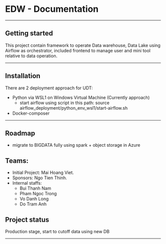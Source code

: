 # EDW - Documentation

***

## Getting started

This project contain framework to operate Data warehouse, Data Lake using Airflow as orchestrator, 
included frontend to manage user and mini tool relative to data operation.

***

## Installation

There are 2 deployment approach for UDT:

- Python via WSL1 on Windows Virtual Machine (Currently approach)
    - start airflow using script in this path: source airflow_deployment/python_env_wsl1/start-airflow.sh
- Docker-composer


***

## Roadmap

- migrate to BIGDATA fully using spark + object storage in Azure

## Teams:

- Initial Project: Mai Hoang Viet.
- Sponsors: Ngo Tien Thinh.
- Internal staffs:
    * Bui Thanh Nam
    * Pham Ngoc Trong
    * Vo Danh Long
    * Do Tram Anh

## Project status
Production stage, start to cutoff data using new DB

***